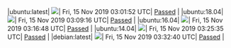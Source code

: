 |ubuntu:latest| ![](https://neilpang.github.io/acmetest/status/ubuntu-latest.svg?1573786912)| Fri, 15 Nov 2019 03:01:52 UTC| [Passed](https://github.com/Neilpang/acmetest/blob/master/logs/ubuntu-latest.out) |
|ubuntu:18.04| ![](https://neilpang.github.io/acmetest/status/ubuntu-18.04.svg?1573787356)| Fri, 15 Nov 2019 03:09:16 UTC| [Passed](https://github.com/Neilpang/acmetest/blob/master/logs/ubuntu-18.04.out) |
|ubuntu:16.04| ![](https://neilpang.github.io/acmetest/status/ubuntu-16.04.svg?1573787808)| Fri, 15 Nov 2019 03:16:48 UTC| [Passed](https://github.com/Neilpang/acmetest/blob/master/logs/ubuntu-16.04.out) |
|ubuntu:14.04| ![](https://neilpang.github.io/acmetest/status/ubuntu-14.04.svg?1573788335)| Fri, 15 Nov 2019 03:25:35 UTC| [Passed](https://github.com/Neilpang/acmetest/blob/master/logs/ubuntu-14.04.out) |
|debian:latest| ![](https://neilpang.github.io/acmetest/status/debian-latest.svg?1573788760)| Fri, 15 Nov 2019 03:32:40 UTC| [Passed](https://github.com/Neilpang/acmetest/blob/master/logs/debian-latest.out) |
